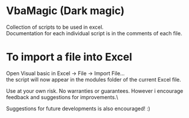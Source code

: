 # VbaMagic (Dark magic)

Collection of scripts to be used in excel.\
Documentation for each individual script is in the comments of each file.

# To import a file into Excel
Open Visual basic in Excel -> File -> Import File...\
the script will now appear in the modules folder of the current Excel file.

Use at your own risk.
No warranties or guarantees. However i encourage feedback and suggestions for improvements.\

Suggestions for future developments is also encouraged! :)
